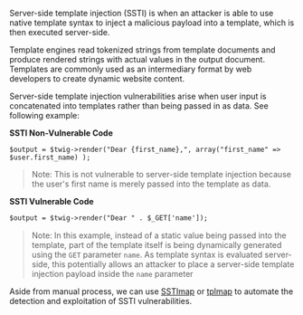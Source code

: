 Server-side template injection (SSTI) is when an attacker is able to use native template syntax to inject a malicious payload into a template, which is then executed server-side.

Template engines read tokenized strings from template documents and produce rendered strings with actual values in the output document. Templates are commonly used as an intermediary format by web developers to create dynamic website content.

Server-side template injection vulnerabilities arise when user input is concatenated into templates rather than being passed in as data. See following example:

**SSTI Non-Vulnerable Code**
```twig
$output = $twig->render("Dear {first_name},", array("first_name" => $user.first_name) );
```
> Note: This is not vulnerable to server-side template injection because the user's first name is merely passed into the template as data.

**SSTI Vulnerable Code**
```html
$output = $twig->render("Dear " . $_GET['name']);
```
> Note: In this example, instead of a static value being passed into the template, part of the template itself is being dynamically generated using the `GET` parameter `name`. As template syntax is evaluated server-side, this potentially allows an attacker to place a server-side template injection payload inside the `name` parameter

Aside from manual process, we can use [SSTImap](https://github.com/vladko312/SSTImap) or [tplmap](https://github.com/epinna/tplmap) to automate the detection and exploitation of SSTI vulnerabilities.